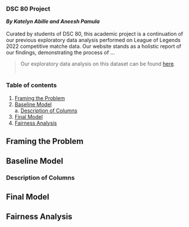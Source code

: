 ### DSC 80 Project
***By Katelyn Abille and Aneesh Pamula*** <br> <br>
Curated by students of DSC 80, this academic project is a continuation of our previous exploratory data analysis performed on League of Legends 2022 competitive matche data. Our website stands as a holistic report of our findings, demonstrating the process of ...
> Our exploratory data analysis on this dataset can be found [here](https://katemae.github.io/esports-data-report/).
<br> <br>


### Table of contents
1. [Framing the Problem](#frame_problem)
2. [Baseline Model](#baseline_model) <br>
    a. [Description of Columns](#col_desc)
3. [Final Model](#final_model) <br>
4. [Fairness Analysis](#fairness)<br>

## **Framing the Problem** <a name="frame_problem"></a>

## **Baseline Model** <a name="baseline_model"></a>

### **Description of Columns** <a name="col_desc"></a>

## **Final Model** <a name="final_model"></a>

## **Fairness Analysis** <a name="fairness"></a>

